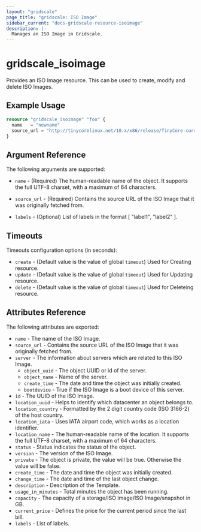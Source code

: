 ```yaml
---
layout: "gridscale"
page_title: "gridscale: ISO Image"
sidebar_current: "docs-gridscale-resource-isoimage"
description: |-
  Manages an ISO Image in Gridscale.
---
```


# gridscale_isoimage

Provides an ISO Image resource. This can be used to create, modify and delete ISO Images.

## Example Usage

```terraform
resource "gridscale_isoimage" "foo" {
  name   = "newname"
  source_url = "http://tinycorelinux.net/10.x/x86/release/TinyCore-current.iso"
}
```


## Argument Reference

The following arguments are supported:

* `name` - (Required) The human-readable name of the object. It supports the full UTF-8 charset, with a maximum of 64 characters.

* `source_url` - (Required) Contains the source URL of the ISO Image that it was originally fetched from.

* `labels` - (Optional) List of labels in the format [ "label1", "label2" ].

## Timeouts

Timeouts configuration options (in seconds):

* `create` - (Default value is the value of global `timeout`) Used for Creating resource.
* `update` - (Default value is the value of global `timeout`) Used for Updating resource.
* `delete` - (Default value is the value of global `timeout`) Used for Deleteing resource.

## Attributes Reference

The following attributes are exported:

* `name` - The name of the ISO Image.
* `source_url` - Contains the source URL of the ISO Image that it was originally fetched from.
* `server` - The information about servers which are related to this ISO Image.
    * `object_uuid` - The object UUID or id of the server.
    * `object_name` - Name of the server.
    * `create_time` - The date and time the object was initially created.
    * `bootdevice` - True if the ISO Image is a boot device of this server.
* `id` - The UUID of the ISO Image.
* `location_uuid` - Helps to identify which datacenter an object belongs to.
* `location_country` - Formatted by the 2 digit country code (ISO 3166-2) of the host country.
* `location_iata` - Uses IATA airport code, which works as a location identifier.
* `location_name` - The human-readable name of the location. It supports the full UTF-8 charset, with a maximum of 64 characters.
* `status` - Status indicates the status of the object.
* `version` - The version of the ISO Image.
* `private` - The object is private, the value will be true. Otherwise the value will be false.
* `create_time` - The date and time the object was initially created.
* `change_time` - The date and time of the last object change.
* `description` - Description of the Template.
* `usage_in_minutes` - Total minutes the object has been running.
* `capacity` - The capacity of a storage/ISO Image/ISO Image/snapshot in GB.
* `current_price` - Defines the price for the current period since the last bill.
* `labels` - List of labels.
